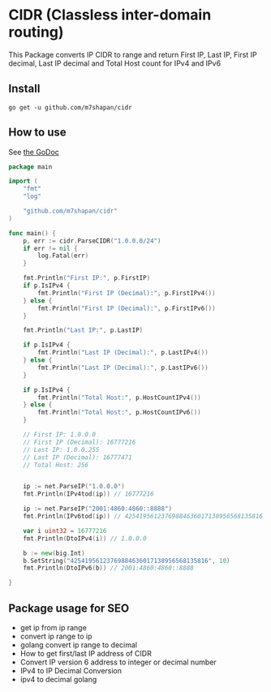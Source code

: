 # CIDR (Classless inter-domain routing)

This Package converts IP CIDR to range and return First IP, Last IP, First IP decimal, Last IP decimal and Total Host count for IPv4 and IPv6

## Install
`go get -u github.com/m7shapan/cidr`

## How to use
 See [the GoDoc](https://pkg.go.dev/github.com/m7shapan/cidr)

```go
package main

import (
	"fmt"
	"log"

	"github.com/m7shapan/cidr"
)

func main() {
	p, err := cidr.ParseCIDR("1.0.0.0/24")
	if err != nil {
		log.Fatal(err)
	}

	fmt.Println("First IP:", p.FirstIP)
	if p.IsIPv4 {
		fmt.Println("First IP (Decimal):", p.FirstIPv4())
	} else {
		fmt.Println("First IP (Decimal):", p.FirstIPv6())
	}

	fmt.Println("Last IP:", p.LastIP)

	if p.IsIPv4 {
		fmt.Println("Last IP (Decimal):", p.LastIPv4())
	} else {
		fmt.Println("Last IP (Decimal):", p.LastIPv6())
	}

	if p.IsIPv4 {
		fmt.Println("Total Host:", p.HostCountIPv4())
	} else {
		fmt.Println("Total Host:", p.HostCountIPv6())
	}

	// First IP: 1.0.0.0
	// First IP (Decimal): 16777216
	// Last IP: 1.0.0.255
	// Last IP (Decimal): 16777471
	// Total Host: 256


	ip := net.ParseIP("1.0.0.0")
	fmt.Println(IPv4tod(ip)) // 16777216

	ip := net.ParseIP("2001:4860:4860::8888")
	fmt.Println(IPv6tod(ip)) // 42541956123769884636017138956568135816

	var i uint32 = 16777216
	fmt.Println(DtoIPv4(i)) // 1.0.0.0

	b := new(big.Int)
	b.SetString("42541956123769884636017138956568135816", 10)
	fmt.Println(DtoIPv6(b)) // 2001:4860:4860::8888

}
```

## Package usage for SEO
- get ip from ip range
- convert ip range to ip
- golang convert ip range to decimal
- How to get first/last IP address of CIDR
- Convert IP version 6 address to integer or decimal number
- IPv4 to IP Decimal Conversion
- ipv4 to decimal golang